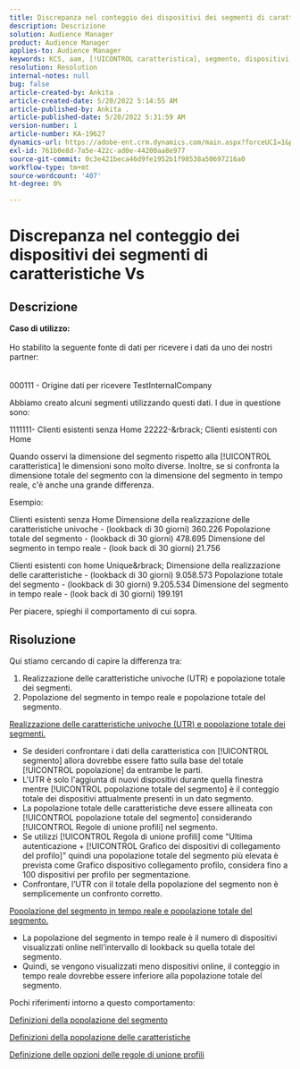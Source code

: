 ```yaml
---
title: Discrepanza nel conteggio dei dispositivi dei segmenti di caratteristiche Vs
description: Descrizione
solution: Audience Manager
product: Audience Manager
applies-to: Audience Manager
keywords: KCS, aam, [!UICONTROL caratteristica], segmento, dispositivi, reporting, [!UICONTROL caratteristica unica] realizzazioni, popolazione totale del segmento, popolazione del segmento in tempo reale, popolazione totale delle caratteristiche
resolution: Resolution
internal-notes: null
bug: false
article-created-by: Ankita .
article-created-date: 5/20/2022 5:14:55 AM
article-published-by: Ankita .
article-published-date: 5/20/2022 5:31:59 AM
version-number: 1
article-number: KA-19627
dynamics-url: https://adobe-ent.crm.dynamics.com/main.aspx?forceUCI=1&pagetype=entityrecord&etn=knowledgearticle&id=3e2305c7-fbd7-ec11-a7b5-000d3a3ade0f
exl-id: 761b0e8d-7a5e-422c-ad0e-44200aa8e977
source-git-commit: 0c3e421beca46d9fe1952b1f98538a50697216a0
workflow-type: tm+mt
source-wordcount: '407'
ht-degree: 0%

---
```


# Discrepanza nel conteggio dei dispositivi dei segmenti di caratteristiche Vs

## Descrizione

<b>Caso di utilizzo:</b><br><br>Ho stabilito la seguente fonte di dati per ricevere i dati da uno dei nostri partner:<br><br><br>
000111 - Origine dati per ricevere TestInternalCompany

Abbiamo creato alcuni segmenti utilizzando questi dati. I due in questione sono:

1111111- Clienti esistenti senza Home 22222-&amp;rbrack; Clienti esistenti con Home

Quando osservi la dimensione del segmento rispetto alla [!UICONTROL caratteristica] le dimensioni sono molto diverse. Inoltre, se si confronta la dimensione totale del segmento con la dimensione del segmento in tempo reale, c&#39;è anche una grande differenza.

Esempio:

Clienti esistenti senza Home Dimensione della realizzazione delle caratteristiche univoche - (lookback di 30 giorni) 360.226 Popolazione totale del segmento - (lookback di 30 giorni) 478.695 Dimensione del segmento in tempo reale - (look back di 30 giorni) 21.756

Clienti esistenti con home Unique&amp;rbrack; Dimensione della realizzazione delle caratteristiche - (lookback di 30 giorni) 9.058.573 Popolazione totale del segmento - (lookback di 30 giorni) 9.205.534 Dimensione del segmento in tempo reale - (look back di 30 giorni) 199.191



Per piacere, spieghi il comportamento di cui sopra.


## Risoluzione


Qui stiamo cercando di capire la differenza tra:
1. Realizzazione delle caratteristiche univoche (UTR) e popolazione totale dei segmenti.
2. Popolazione del segmento in tempo reale e popolazione totale del segmento.



<u>Realizzazione delle caratteristiche univoche (UTR) e popolazione totale dei segmenti.</u>

- Se desideri confrontare i dati della caratteristica con [!UICONTROL segmento] allora dovrebbe essere fatto sulla base del totale [!UICONTROL popolazione] da entrambe le parti.
- L&#39;UTR è solo l&#39;aggiunta di nuovi dispositivi durante quella finestra mentre [!UICONTROL popolazione totale del segmento] è il conteggio totale dei dispositivi attualmente presenti in un dato segmento.
- La popolazione totale delle caratteristiche deve essere allineata con [!UICONTROL popolazione totale del segmento] considerando [!UICONTROL Regole di unione profili] nel segmento.
- Se utilizzi [!UICONTROL Regola di unione profili] come &quot;Ultima autenticazione + [!UICONTROL Grafico dei dispositivi di collegamento del profilo]&quot; quindi una popolazione totale del segmento più elevata è prevista come Grafico dispositivo collegamento profilo, considera fino a 100 dispositivi per profilo per segmentazione.
- Confrontare, l’UTR con il totale della popolazione del segmento non è semplicemente un confronto corretto.




<u>Popolazione del segmento in tempo reale e popolazione totale del segmento.</u>

- La popolazione del segmento in tempo reale è il numero di dispositivi visualizzati online nell’intervallo di lookback su quella totale del segmento.
- Quindi, se vengono visualizzati meno dispositivi online, il conteggio in tempo reale dovrebbe essere inferiore alla popolazione totale del segmento.




Pochi riferimenti intorno a questo comportamento:

[Definizioni della popolazione del segmento](https://experienceleague.adobe.com/docs/audience-manager/user-guide/features/segments/segment-builder-data.html?lang=en)

[Definizioni della popolazione delle caratteristiche](https://experienceleague.adobe.com/docs/audience-manager/user-guide/features/traits/trait-details-page.html?lang=en)

[Definizione delle opzioni delle regole di unione profili](https://experienceleague.adobe.com/docs/audience-manager/user-guide/features/profile-merge-rules/merge-rule-definitions.html?lang=en)
